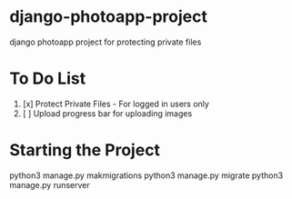 # django-photoapp-project
django photoapp project for protecting private files

# To Do List

 1. [x] Protect Private Files - For logged in users only 
 2. [ ] Upload progress bar for uploading images
 
 # Starting the Project
 
   python3 manage.py makmigrations
   python3 manage.py migrate
   python3 manage.py runserver
